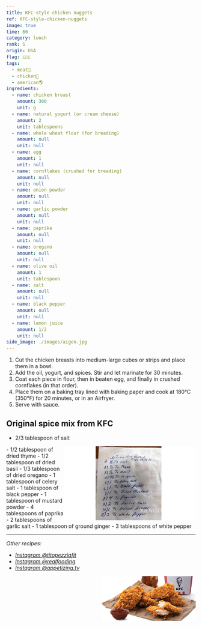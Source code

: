 ```yaml
---
title: KFC-style chicken nuggets
ref: KFC-style-chicken-nuggets
image: true
time: 60
category: lunch
rank: S
origin: USA
flag: 🇺🇸
tags:
  - meat🥩
  - chicken🍗
  - american🌎
ingredients:
  - name: chicken breast
    amount: 300
    unit: g
  - name: natural yogurt (or cream cheese)
    amount: 2
    unit: tablespoons
  - name: whole wheat flour (for breading)
    amount: null
    unit: null
  - name: egg
    amount: 1
    unit: null
  - name: cornflakes (crushed for breading)
    amount: null
    unit: null
  - name: onion powder
    amount: null
    unit: null
  - name: garlic powder
    amount: null
    unit: null
  - name: paprika
    amount: null
    unit: null
  - name: oregano
    amount: null
    unit: null
  - name: olive oil
    amount: 1
    unit: tablespoon
  - name: salt
    amount: null
    unit: null
  - name: black pepper
    amount: null
    unit: null
  - name: lemon juice
    amount: 1/2
    unit: null
side_image: ./images/aigen.jpg
---
```


1. Cut the chicken breasts into medium-large cubes or strips and place them in a bowl.
2. Add the oil, yogurt, and spices. Stir and let marinate for 30 minutes.
3. Coat each piece in flour, then in beaten egg, and finally in crushed cornflakes (in that order).
4. Place them on a baking tray lined with baking paper and cook at 180°C (350°F) for 20 minutes, or in an Airfryer.
5. Serve with sauce.

## Original spice mix from KFC
- 2/3 tablespoon of salt
<img src="images/original_receipt.jpg" title="Original spice mix from KFC" alt="Original spice mix from KFC" style="width:350px; float:right;"/>
- 1/2 tablespoon of dried thyme
- 1/2 tablespoon of dried basil
- 1/3 tablespoon of dried oregano
- 1 tablespoon of celery salt
- 1 tablespoon of black pepper
- 1 tablespoon of mustard powder
- 4 tablespoons of paprika
- 2 tablespoons of garlic salt
- 1 tablespoon of ground ginger
- 3 tablespoons of white pepper

---

_Other recipes:_

- _[Instagram @titopezziafit](https://www.instagram.com/reel/C6UAgcQKITY/?utm_source=ig_web_copy_link&igsh=MzRlODBiNWFlZA==)_
- _[Instagram @realfooding](https://www.instagram.com/reel/C1KkCRTqeT7/?utm_source=ig_web_copy_link)_
- _[Instagram @appetizing.tv](https://www.instagram.com/reel/C6T3ZFSMmr9/?utm_source=ig_web_copy_link)_

<img src="images/kfc_chicken_nuggets.png" style="width:250px; float:right;"/>